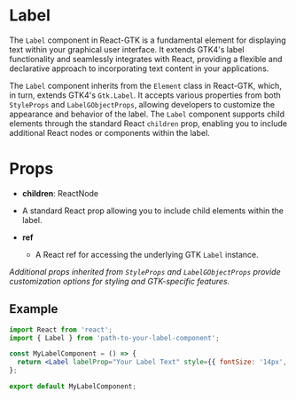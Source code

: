# Label

The `Label` component in React-GTK is a fundamental element for displaying text within your graphical user interface. It extends GTK4's label functionality and seamlessly integrates with React, providing a flexible and declarative approach to incorporating text content in your applications.

The `Label` component inherits from the `Element` class in React-GTK, which, in turn, extends GTK4's `Gtk.Label`. It accepts various properties from both `StyleProps` and `LabelGObjectProps`, allowing developers to customize the appearance and behavior of the label. The `Label` component supports child elements through the standard React `children` prop, enabling you to include additional React nodes or components within the label.

# Props

- **children**: ReactNode
- A standard React prop allowing you to include child elements within the label.

- **ref**
  - A React ref for accessing the underlying GTK `Label` instance.

_Additional props inherited from `StyleProps` and `LabelGObjectProps` provide customization options for styling and GTK-specific features._

## Example

```jsx
import React from 'react';
import { Label } from 'path-to-your-label-component';

const MyLabelComponent = () => {
  return <Label labelProp="Your Label Text" style={{ fontSize: '14px', color: '#333' }} />;
};

export default MyLabelComponent;
```
